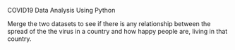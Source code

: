 COVID19 Data Analysis Using Python

Merge the two datasets to see if there is any relationship between the spread of the the virus in a country and how happy people are, living in that country.
